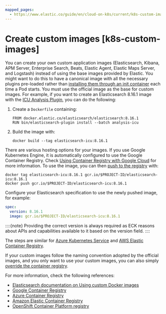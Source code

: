 ```yaml
---
mapped_pages:
  - https://www.elastic.co/guide/en/cloud-on-k8s/current/k8s-custom-images.html
---
```


# Create custom images [k8s-custom-images]

You can create your own custom application images (Elasticsearch, Kibana, APM Server, Enterprise Search, Beats, Elastic Agent, Elastic Maps Server, and Logstash) instead of using the base images provided by Elastic. You might want to do this to have a canonical image with all the necessary plugins pre-loaded rather than [installing them through an init container](init-containers-for-plugin-downloads.md) each time a Pod starts.  You must use the official image as the base for custom images. For example, if you want to create an Elasticsearch 8.16.1 image with the [ICU Analysis Plugin](asciidocalypse://docs/elasticsearch/docs/reference/elasticsearch-plugins/analysis-icu.md), you can do the following:

1. Create a `Dockerfile` containing:

    ```
    FROM docker.elastic.co/elasticsearch/elasticsearch:8.16.1
    RUN bin/elasticsearch-plugin install --batch analysis-icu
    ```

2. Build the image with:

    ```
    docker build --tag elasticsearch-icu:8.16.1
    ```


There are various hosting options for your images. If you use Google Kubernetes Engine, it is automatically configured to use the Google Container Registry. Check [Using Container Registry with Google Cloud](https://cloud.google.com/container-registry/docs/using-with-google-cloud-platform#google-kubernetes-engine) for more information. To use the image, you can then [push to the registry](https://cloud.google.com/container-registry/docs/pushing-and-pulling#pushing_an_image_to_a_registry) with:

```
docker tag elasticsearch-icu:8.16.1 gcr.io/$PROJECT-ID/elasticsearch-icu:8.16.1
docker push gcr.io/$PROJECT-ID/elasticsearch-icu:8.16.1
```

Configure your Elasticsearch specification to use the newly pushed image, for example:

```yaml
spec:
  version: 8.16.1
  image: gcr.io/$PROJECT-ID/elasticsearch-icu:8.16.1
```

::::{note}
Providing the correct version is always required as ECK reasons about APIs and capabilities available to it based on the version field.
::::


The steps are similar for [Azure Kubernetes Service](https://docs.microsoft.com/en-us/azure/aks/tutorial-kubernetes-prepare-acr) and [AWS Elastic Container Registry](https://docs.aws.amazon.com/AmazonECR/latest/userguide/docker-basics.md#use-ecr).

If your custom images follow the naming convention adopted by the official images, and you only want to use your custom images, you can also simply [override the container registry](air-gapped-install.md#k8s-container-registry-override).

For more information, check the following references:

* [Elasticsearch documentation on Using custom Docker images](/deploy-manage/deploy/self-managed/install-elasticsearch-with-docker.md#_c_customized_image)
* [Google Container Registry](https://cloud.google.com/container-registry/docs/how-to)
* [Azure Container Registry](https://docs.microsoft.com/en-us/azure/container-registry/)
* [Amazon Elastic Container Registry](https://docs.aws.amazon.com/AmazonECR/latest/userguide/what-is-ecr.md)
* [OpenShift Container Platform registry](https://docs.openshift.com/container-platform/4.12/registry/index.md)

